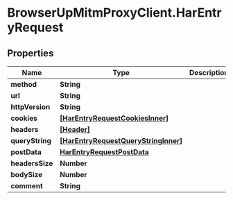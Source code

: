 # BrowserUpMitmProxyClient.HarEntryRequest

## Properties

Name | Type | Description | Notes
------------ | ------------- | ------------- | -------------
**method** | **String** |  | 
**url** | **String** |  | 
**httpVersion** | **String** |  | 
**cookies** | [**[HarEntryRequestCookiesInner]**](HarEntryRequestCookiesInner.md) |  | 
**headers** | [**[Header]**](Header.md) |  | 
**queryString** | [**[HarEntryRequestQueryStringInner]**](HarEntryRequestQueryStringInner.md) |  | 
**postData** | [**HarEntryRequestPostData**](HarEntryRequestPostData.md) |  | [optional] 
**headersSize** | **Number** |  | 
**bodySize** | **Number** |  | 
**comment** | **String** |  | [optional] 


